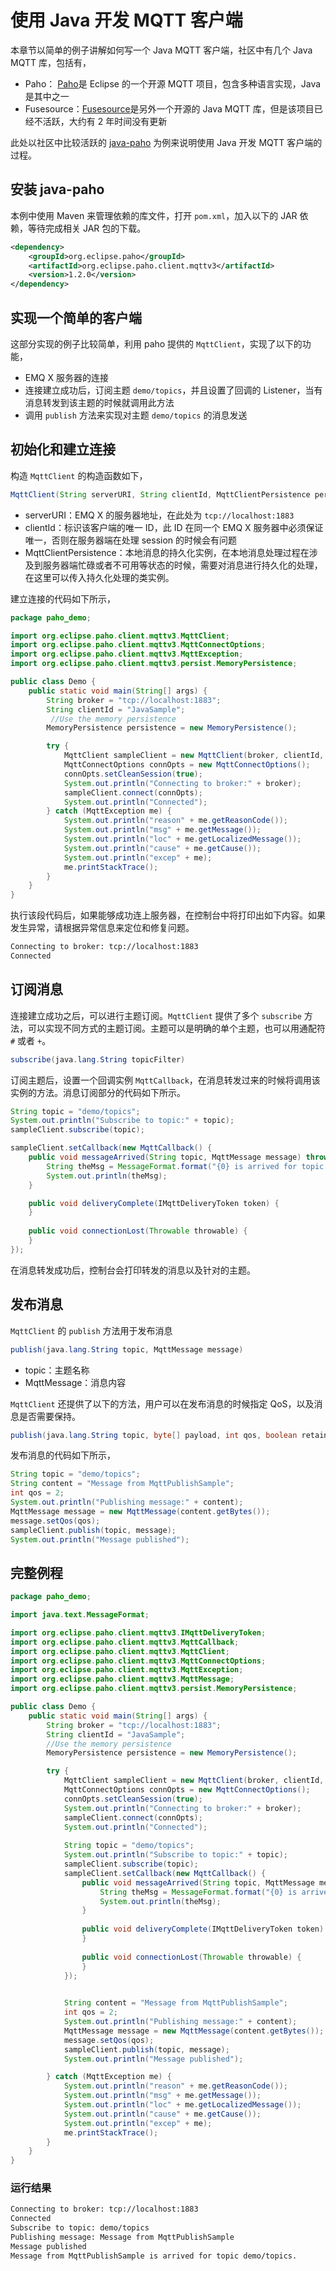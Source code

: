 # 使用 Java 开发 MQTT 客户端

本章节以简单的例子讲解如何写一个 Java MQTT 客户端，社区中有几个 Java MQTT 库，包括有，

- Paho： [Paho](https://www.eclipse.org/paho/)是 Eclipse 的一个开源 MQTT 项目，包含多种语言实现，Java 是其中之一
- Fusesource：[Fusesource](https://github.com/fusesource/mqtt-client)是另外一个开源的 Java MQTT 库，但是该项目已经不活跃，大约有 2 年时间没有更新

此处以社区中比较活跃的 [java-paho](https://www.eclipse.org/paho/clients/java/) 为例来说明使用 Java 开发 MQTT 客户端的过程。

## 安装 java-paho

本例中使用 Maven 来管理依赖的库文件，打开 `pom.xml`，加入以下的 JAR 依赖，等待完成相关 JAR 包的下载。

```xml
<dependency>
	<groupId>org.eclipse.paho</groupId>
	<artifactId>org.eclipse.paho.client.mqttv3</artifactId>
	<version>1.2.0</version>
</dependency>
```



##  实现一个简单的客户端

这部分实现的例子比较简单，利用 paho 提供的 `MqttClient`，实现了以下的功能，

- EMQ X 服务器的连接
- 连接建立成功后，订阅主题 `demo/topics`，并且设置了回调的 Listener，当有消息转发到该主题的时候就调用此方法
- 调用 `publish` 方法来实现对主题 `demo/topics` 的消息发送



## 初始化和建立连接

构造 `MqttClient` 的构造函数如下，

```java
MqttClient(String serverURI, String clientId, MqttClientPersistence persistence)
```

- serverURI：EMQ X 的服务器地址，在此处为 `tcp://localhost:1883`
- clientId：标识该客户端的唯一 ID，此 ID 在同一个 EMQ X 服务器中必须保证唯一，否则在服务器端在处理 session 的时候会有问题
- MqttClientPersistence：本地消息的持久化实例，在本地消息处理过程在涉及到服务器端忙碌或者不可用等状态的时候，需要对消息进行持久化的处理，在这里可以传入持久化处理的类实例。

建立连接的代码如下所示，

```java
package paho_demo;

import org.eclipse.paho.client.mqttv3.MqttClient;
import org.eclipse.paho.client.mqttv3.MqttConnectOptions;
import org.eclipse.paho.client.mqttv3.MqttException;
import org.eclipse.paho.client.mqttv3.persist.MemoryPersistence;

public class Demo {
	public static void main(String[] args) {
		String broker = "tcp://localhost:1883";
		String clientId = "JavaSample";
         //Use the memory persistence
		MemoryPersistence persistence = new MemoryPersistence();

		try {
			MqttClient sampleClient = new MqttClient(broker, clientId, persistence);
			MqttConnectOptions connOpts = new MqttConnectOptions();
			connOpts.setCleanSession(true);
			System.out.println("Connecting to broker:" + broker);
			sampleClient.connect(connOpts);
			System.out.println("Connected");
		} catch (MqttException me) {
			System.out.println("reason" + me.getReasonCode());
			System.out.println("msg" + me.getMessage());
			System.out.println("loc" + me.getLocalizedMessage());
			System.out.println("cause" + me.getCause());
			System.out.println("excep" + me);
			me.printStackTrace();
		}
	}
}
```

执行该段代码后，如果能够成功连上服务器，在控制台中将打印出如下内容。如果发生异常，请根据异常信息来定位和修复问题。

```bash
Connecting to broker: tcp://localhost:1883
Connected
```



## 订阅消息

连接建立成功之后，可以进行主题订阅。`MqttClient` 提供了多个 `subscribe` 方法，可以实现不同方式的主题订阅。主题可以是明确的单个主题，也可以用通配符 `#` 或者 `+`。

```java
subscribe(java.lang.String topicFilter)
```

订阅主题后，设置一个回调实例 `MqttCallback`，在消息转发过来的时候将调用该实例的方法。消息订阅部分的代码如下所示。

```java
String topic = "demo/topics";
System.out.println("Subscribe to topic:" + topic);
sampleClient.subscribe(topic);

sampleClient.setCallback(new MqttCallback() {
	public void messageArrived(String topic, MqttMessage message) throws Exception {
		String theMsg = MessageFormat.format("{0} is arrived for topic {1}.", new String(message.getPayload()), topic);
		System.out.println(theMsg);
	}

	public void deliveryComplete(IMqttDeliveryToken token) {
	}
				
	public void connectionLost(Throwable throwable) {
	}
});
```

在消息转发成功后，控制台会打印转发的消息以及针对的主题。

## 发布消息

`MqttClient` 的 `publish` 方法用于发布消息

```java
publish(java.lang.String topic, MqttMessage message)
```

- topic：主题名称
- MqttMessage：消息内容

`MqttClient` 还提供了以下的方法，用户可以在发布消息的时候指定 QoS，以及消息是否需要保持。

```java
publish(java.lang.String topic, byte[] payload, int qos, boolean retained)
```

发布消息的代码如下所示，

```java
String topic = "demo/topics";
String content = "Message from MqttPublishSample";
int qos = 2;
System.out.println("Publishing message:" + content);
MqttMessage message = new MqttMessage(content.getBytes());
message.setQos(qos);
sampleClient.publish(topic, message);
System.out.println("Message published");
```



## 完整例程



```java
package paho_demo;

import java.text.MessageFormat;

import org.eclipse.paho.client.mqttv3.IMqttDeliveryToken;
import org.eclipse.paho.client.mqttv3.MqttCallback;
import org.eclipse.paho.client.mqttv3.MqttClient;
import org.eclipse.paho.client.mqttv3.MqttConnectOptions;
import org.eclipse.paho.client.mqttv3.MqttException;
import org.eclipse.paho.client.mqttv3.MqttMessage;
import org.eclipse.paho.client.mqttv3.persist.MemoryPersistence;

public class Demo {
	public static void main(String[] args) {
		String broker = "tcp://localhost:1883";
		String clientId = "JavaSample";
        //Use the memory persistence
		MemoryPersistence persistence = new MemoryPersistence();

		try {
			MqttClient sampleClient = new MqttClient(broker, clientId, persistence);
			MqttConnectOptions connOpts = new MqttConnectOptions();
			connOpts.setCleanSession(true);
			System.out.println("Connecting to broker:" + broker);
			sampleClient.connect(connOpts);
			System.out.println("Connected");
			
			String topic = "demo/topics";
			System.out.println("Subscribe to topic:" + topic);
			sampleClient.subscribe(topic);
			sampleClient.setCallback(new MqttCallback() {
				public void messageArrived(String topic, MqttMessage message) throws Exception {
					String theMsg = MessageFormat.format("{0} is arrived for topic {1}.", new String(message.getPayload()), topic);
					System.out.println(theMsg);
				}
				
				public void deliveryComplete(IMqttDeliveryToken token) {
				}
				
				public void connectionLost(Throwable throwable) {
				}
			});

			
			String content = "Message from MqttPublishSample";
			int qos = 2;
			System.out.println("Publishing message:" + content);
			MqttMessage message = new MqttMessage(content.getBytes());
			message.setQos(qos);
			sampleClient.publish(topic, message);
			System.out.println("Message published");

		} catch (MqttException me) {
			System.out.println("reason" + me.getReasonCode());
			System.out.println("msg" + me.getMessage());
			System.out.println("loc" + me.getLocalizedMessage());
			System.out.println("cause" + me.getCause());
			System.out.println("excep" + me);
			me.printStackTrace();
		}
	}
}
```



### 运行结果

```bash
Connecting to broker: tcp://localhost:1883
Connected
Subscribe to topic: demo/topics
Publishing message: Message from MqttPublishSample
Message published
Message from MqttPublishSample is arrived for topic demo/topics.
```

